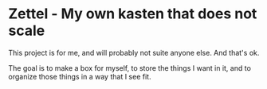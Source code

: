 # Zettel - My own kasten that does not scale

This project is for me, and will probably not suite anyone else. And that's ok.

The goal is to make a box for myself, to store the things I want in it, and to organize those things in a way that I see fit.